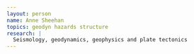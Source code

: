 ```yaml
---
layout: person
name: Anne Sheehan
topics: geodyn hazards structure
research: |
  Seismology, geodynamics, geophysics and plate tectonics
---
```


